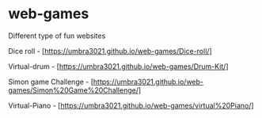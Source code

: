 # web-games
Different type of fun websites



Dice roll - [https://umbra3021.github.io/web-games/Dice-roll/]

Virtual-drum - [https://umbra3021.github.io/web-games/Drum-Kit/]

Simon game Challenge - [https://umbra3021.github.io/web-games/Simon%20Game%20Challenge/]

Virtual-Piano - [https://umbra3021.github.io/web-games/virtual%20Piano/]

